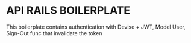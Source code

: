 # API RAILS BOILERPLATE

This boilerplate contains authentication with Devise + JWT, Model User, Sign-Out func that invalidate the token
